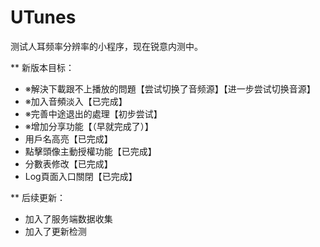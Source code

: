 # UTunes

测试人耳频率分辨率的小程序，现在锐意内测中。

** 新版本目标：
* ※解決下載跟不上播放的問題【尝试切换了音频源】【进一步尝试切换音源】
* ※加入音頻淡入【已完成】
* ※完善中途退出的處理【初步尝试】
* ※增加分享功能【（早就完成了）】
* 用戶名高亮【已完成】
* 點擊頭像主動授權功能【已完成】
* 分數表修改【已完成】
* Log頁面入口關閉【已完成】

** 后续更新：
* 加入了服务端数据收集
* 加入了更新检测

